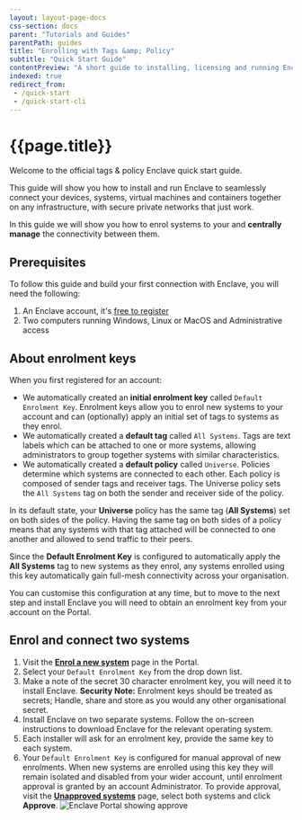 ```yaml
---
layout: layout-page-docs
css-section: docs
parent: "Tutorials and Guides"
parentPath: guides
title: "Enrolling with Tags &amp; Policy"
subtitle: "Quick Start Guide"
contentPreview: "A short guide to installing, licensing and running Enclave on Linux and Windows. Learn how to use the command line and user interface to get your first networks up and running as quickly as possible."
indexed: true
redirect_from:
 - /quick-start
 - /quick-start-cli
---
```


# {{page.title}}


Welcome to the official tags &amp; policy Enclave quick start guide.

This guide will show you how to install and run Enclave to seamlessly connect your devices, systems, virtual machines and containers together on any infrastructure, with secure private networks that just work.

In this guide we will show you how to enrol systems to your and **centrally manage** the connectivity between them.

## Prerequisites

To follow this guide and build your first connection with Enclave, you will need the following:

1. An Enclave account, it's [free to register](https://portal.enclave.io/account/register)
2. Two computers running Windows, Linux or MacOS and Administrative access

## About enrolment keys

When you first registered for an account:

- We automatically created an **initial enrolment key** called `Default Enrolment Key`. Enrolment keys allow you to enrol new systems to your account and can (optionally) apply an initial set of tags to systems as they enrol.
- We automatically created a **default tag** called `All Systems`. Tags are text labels which can be attached to one or more systems, allowing administrators to group together systems with similar characteristics.  
- We automatically created a **default policy** called `Universe`. Policies determine which systems are connected to each other. Each policy is composed of sender tags and receiver tags. The Universe policy sets the `All Systems` tag on both the sender and receiver side of the policy.

In its default state, your **Universe** policy has the same tag (**All Systems**) set on both sides of the policy. Having the same tag on both sides of a policy means that any systems with that tag attached will be connected to one another and allowed to send traffic to their peers.

Since the **Default Enrolment Key** is configured to automatically apply the **All Systems** tag to new systems as they enrol, any systems enrolled using this key automatically gain full-mesh connectivity across your organisation.

You can customise this configuration at any time, but to move to the next step and install Enclave you will need to obtain an enrolment key from your account on the Portal.

## Enrol and connect two systems

1. Visit the [**Enrol a new system**](https://portal.enclave.io/my/new-system) page in the Portal.
2. Select your `Default Enrolment Key` from the drop down list.
3. Make a note of the secret 30 character enrolment key, you will need it to install Enclave. **Security Note:** Enrolment keys should be treated as secrets; Handle, share and store as you would any other organisational secret.
4. Install Enclave on two separate systems. Follow the on-screen instructions to download Enclave for the relevant operating system.
5. Each installer will ask for an enrolment key, provide the same key to each system.
6. Your `Default Enrolment Key` is configured for manual approval of new enrolments. When new systems are enrolled using this key they will remain isolated and disabled from your wider account, until enrolment approval is granted by an account Administrator. To provide approval, visit the [**Unapproved systems**](https://portal.enclave.io/my/unapproved-systems) page, select both systems and click **Approve**.
   ![Enclave Portal showing approve](https://via.placeholder.com/847x460)

